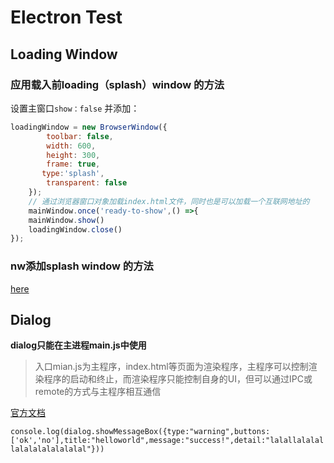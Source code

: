 # Electron Test

## Loading Window
### 应用载入前loading（splash）window 的方法
设置主窗口`show：false` 并添加：
```javascript    
loadingWindow = new BrowserWindow({
        toolbar: false,
        width: 600,
        height: 300,
        frame: true,
       type:'splash',
        transparent: false
    });
    // 通过浏览器窗口对象加载index.html文件，同时也是可以加载一个互联网地址的
    mainWindow.once('ready-to-show',() =>{
    mainWindow.show()
    loadingWindow.close()
});
```
### nw添加splash window 的方法
[here](http://stackoverflow.com/questions/34735806/how-to-create-loading-screen-for-node-webkit)


## Dialog
**dialog只能在主进程main.js中使用**
>入口mian.js为主程序，index.html等页面为渲染程序，主程序可以控制渲染程序的启动和终止，而渲染程序只能控制自身的UI，但可以通过IPC或remote的方式与主程序相互通信

[官方文档](https://github.com/electron/electron/blob/master/docs/api/dialog.md)

`console.log(dialog.showMessageBox({type:"warning",buttons:['ok','no'],title:"helloworld",message:"success!",detail:"lalallalalallalalalalalalalal"}))`
